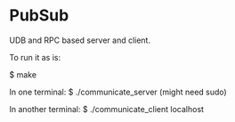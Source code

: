 # PubSub

UDB and RPC based server and client.

To run it as is:

$ make

In one terminal:
$ ./communicate_server  (might need sudo)

In another terminal:
$ ./communicate_client localhost
